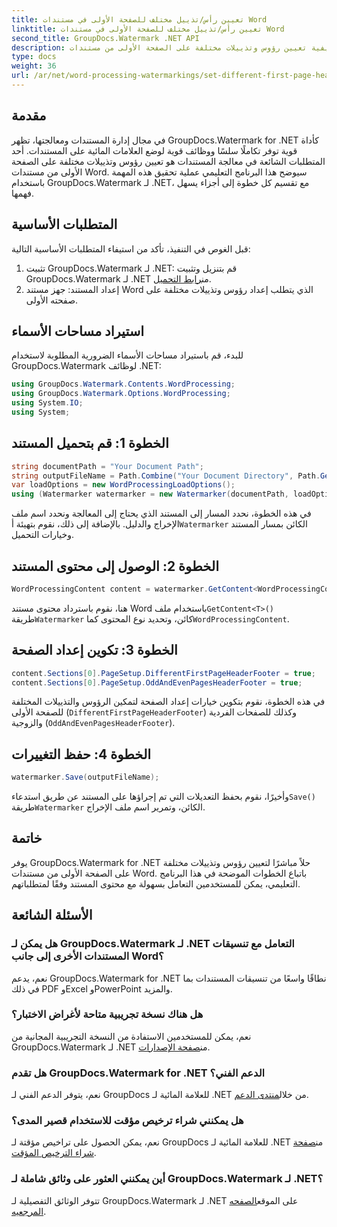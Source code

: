 ```yaml
---
title: تعيين رأس/تذييل مختلف للصفحة الأولى في مستندات Word
linktitle: تعيين رأس/تذييل مختلف للصفحة الأولى في مستندات Word
second_title: GroupDocs.Watermark .NET API
description: تعرف على كيفية تعيين رؤوس وتذييلات مختلفة على الصفحة الأولى من مستندات Word باستخدام GroupDocs.Watermark لـ .NET.
type: docs
weight: 36
url: /ar/net/word-processing-watermarkings/set-different-first-page-header-footer-word-docs/
---
```

## مقدمة
في مجال إدارة المستندات ومعالجتها، تظهر GroupDocs.Watermark for .NET كأداة قوية توفر تكاملًا سلسًا ووظائف قوية لوضع العلامات المائية على المستندات. أحد المتطلبات الشائعة في معالجة المستندات هو تعيين رؤوس وتذييلات مختلفة على الصفحة الأولى من مستندات Word. سيوضح هذا البرنامج التعليمي عملية تحقيق هذه المهمة باستخدام GroupDocs.Watermark لـ .NET، مع تقسيم كل خطوة إلى أجزاء يسهل فهمها.
## المتطلبات الأساسية
قبل الغوص في التنفيذ، تأكد من استيفاء المتطلبات الأساسية التالية:
1.  تثبيت GroupDocs.Watermark لـ .NET: قم بتنزيل وتثبيت GroupDocs.Watermark لـ .NET من[رابط التحميل](https://releases.groupdocs.com/Watermark/net/).
2. إعداد المستند: جهز مستند Word الذي يتطلب إعداد رؤوس وتذييلات مختلفة على صفحته الأولى.

## استيراد مساحات الأسماء
للبدء، قم باستيراد مساحات الأسماء الضرورية المطلوبة لاستخدام GroupDocs.Watermark لوظائف .NET:
```csharp
using GroupDocs.Watermark.Contents.WordProcessing;
using GroupDocs.Watermark.Options.WordProcessing;
using System.IO;
using System;
```
## الخطوة 1: قم بتحميل المستند
```csharp
string documentPath = "Your Document Path";
string outputFileName = Path.Combine("Your Document Directory", Path.GetFileName(documentPath));
var loadOptions = new WordProcessingLoadOptions();
using (Watermarker watermarker = new Watermarker(documentPath, loadOptions))
```
في هذه الخطوة، نحدد المسار إلى المستند الذي يحتاج إلى المعالجة ونحدد اسم ملف الإخراج والدليل. بالإضافة إلى ذلك، نقوم بتهيئة أ`Watermarker` الكائن بمسار المستند وخيارات التحميل.
## الخطوة 2: الوصول إلى محتوى المستند
```csharp
WordProcessingContent content = watermarker.GetContent<WordProcessingContent>();
```
 هنا، نقوم باسترداد محتوى مستند Word باستخدام ملف`GetContent<T>()` طريقة`Watermarker` كائن، وتحديد نوع المحتوى كما`WordProcessingContent`.
## الخطوة 3: تكوين إعداد الصفحة
```csharp
content.Sections[0].PageSetup.DifferentFirstPageHeaderFooter = true;
content.Sections[0].PageSetup.OddAndEvenPagesHeaderFooter = true;
```
في هذه الخطوة، نقوم بتكوين خيارات إعداد الصفحة لتمكين الرؤوس والتذييلات المختلفة للصفحة الأولى (`DifferentFirstPageHeaderFooter`) وكذلك للصفحات الفردية والزوجية (`OddAndEvenPagesHeaderFooter`).
## الخطوة 4: حفظ التغييرات
```csharp
watermarker.Save(outputFileName);
```
 وأخيرًا، نقوم بحفظ التعديلات التي تم إجراؤها على المستند عن طريق استدعاء`Save()` طريقة`Watermarker` الكائن، وتمرير اسم ملف الإخراج.

## خاتمة
يوفر GroupDocs.Watermark for .NET حلاً مباشرًا لتعيين رؤوس وتذييلات مختلفة على الصفحة الأولى من مستندات Word. باتباع الخطوات الموضحة في هذا البرنامج التعليمي، يمكن للمستخدمين التعامل بسهولة مع محتوى المستند وفقًا لمتطلباتهم.
## الأسئلة الشائعة
### هل يمكن لـ GroupDocs.Watermark لـ .NET التعامل مع تنسيقات المستندات الأخرى إلى جانب Word؟
نعم، يدعم GroupDocs.Watermark for .NET نطاقًا واسعًا من تنسيقات المستندات بما في ذلك PDF وExcel وPowerPoint والمزيد.
### هل هناك نسخة تجريبية متاحة لأغراض الاختبار؟
نعم، يمكن للمستخدمين الاستفادة من النسخة التجريبية المجانية من GroupDocs.Watermark لـ .NET من[صفحة الإصدارات](https://releases.groupdocs.com/).
### هل تقدم GroupDocs.Watermark for .NET الدعم الفني؟
 نعم، يتوفر الدعم الفني لـ GroupDocs للعلامة المائية لـ .NET من خلال[منتدى الدعم](https://forum.groupdocs.com/c/watermark/19).
### هل يمكنني شراء ترخيص مؤقت للاستخدام قصير المدى؟
 نعم، يمكن الحصول على تراخيص مؤقتة لـ GroupDocs للعلامة المائية لـ .NET من[صفحة شراء الترخيص المؤقت](https://purchase.groupdocs.com/temporary-license/).
### أين يمكنني العثور على وثائق شاملة لـ GroupDocs.Watermark لـ .NET؟
 تتوفر الوثائق التفصيلية لـ GroupDocs.Watermark لـ .NET على الموقع[الصفحه المرجعيه](https://reference.groupdocs.com/Watermark/net/).